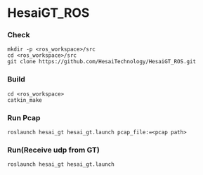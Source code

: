 # HesaiGT_ROS
### Check
```
mkdir -p <ros_workspace>/src
cd <ros_workspace>/src
git clone https://github.com/HesaiTechnology/HesaiGT_ROS.git
```

### Build
```
cd <ros_workspace>
catkin_make
```

### Run Pcap
```
roslaunch hesai_gt hesai_gt.launch pcap_file:=<pcap path>
```

### Run(Receive udp from GT)
```
roslaunch hesai_gt hesai_gt.launch
```
